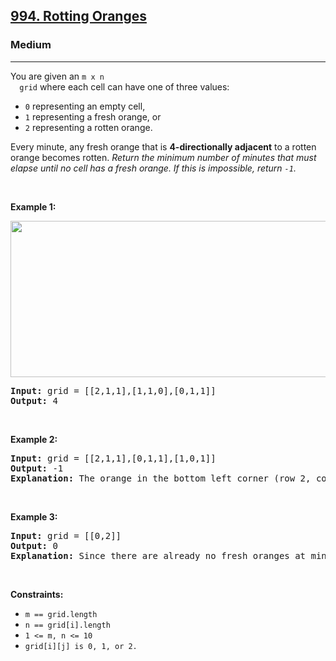<h2><a href="https://leetcode.com/problems/rotting-oranges/">994. Rotting Oranges</a></h2><h3>Medium</h3><hr><div><p>You are given an <code>m x n
  grid</code> where each cell can have one of three values:
  <ul>
    <li><code>0</code> representing an empty cell,</li>
    <li><code>1</code> representing a fresh orange, or</li>
    <li><code>2</code> representing a rotten orange.</li>
  </ul>
  Every minute, any fresh orange that is <strong>4-directionally adjacent</strong> to a rotten orange becomes rotten.
  <em>Return the minimum number of minutes that must elapse until no cell has a fresh orange. If this is impossible, return <code>-1</code>.</em>
  </p>

 <p>&nbsp;</p>
<p><strong>Example 1:</strong></p>
<img alt="" src="https://assets.leetcode.com/uploads/2019/02/16/oranges.png" style="width: 600px; height: 250px;">
<pre><strong>Input:</strong> grid = [[2,1,1],[1,1,0],[0,1,1]]
<strong>Output:</strong> 4
</pre>


 <p>&nbsp;</p>
<p><strong>Example 2:</strong></p>
<pre><strong>Input:</strong> grid = [[2,1,1],[0,1,1],[1,0,1]]
<strong>Output:</strong> -1
<strong>Explanation:</strong> The orange in the bottom left corner (row 2, column 0) is never rotten, because rotting only happens 4-directionally.
</pre>


 <p>&nbsp;</p>
<p><strong>Example 3:</strong></p>
<pre><strong>Input:</strong> grid = [[0,2]]
<strong>Output:</strong> 0
<strong>Explanation:</strong> Since there are already no fresh oranges at minute 0, the answer is just 0.
</pre>

 <p>&nbsp;</p>
<p><strong>Constraints:</strong></p>

<ul>
	<li><code>m == grid.length</code></li>
  <li><code>n == grid[i].length</code></li>
	<li><code>1 <= m, n <= 10</code></li>
  <li><code>grid[i][j] is 0, 1, or 2.</code></li>
</ul>
</div>
